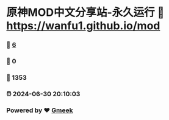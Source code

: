 # 原神MOD中文分享站-永久运行 :link: https://wanfu1.github.io/mod 
### :page_facing_up: [6](https://wanfu1.github.io/mod/tag.html) 
### :speech_balloon: 0 
### :hibiscus: 1353 
### :alarm_clock: 2024-06-30 20:10:03 
### Powered by :heart: [Gmeek](https://github.com/Meekdai/Gmeek)
